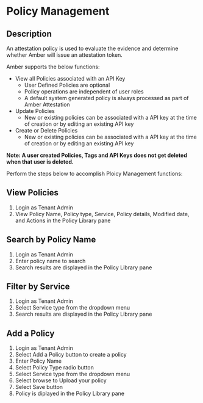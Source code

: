 # Policy Management

## Description

An attestation policy is used to evaluate the evidence and determine whether Amber will issue an attestation token. 

Amber supports the below functions:  

- View all Policies associated with an API Key
    - User Defined Policies are optional
    - Policy operations are independent of user roles
    - A default system generated policy is always processed as part of Amber Attestation 
- Update Policies
    - New or existing policies can be associated with a API key at the time of creation or by editing an existing API key
- Create or Delete Policies
    - New or existing policies can be associated with a API key at the time of creation or by editing an existing API key

**Note: A user created Policies, Tags and API Keys does not get deleted when that user is deleted.**  

Perform the steps below to accomplish Ploicy Management functions:

## View Policies

1. Login as Tenant Admin
2. View Policy Name, Policy type, Service, Policy details, Modified date, and Actions in the Policy Library pane

## Search by Policy Name

1. Login as Tenant Admin
2. Enter policy name to search
3. Search results are displayed in the Policy Library pane

## Filter by Service

1. Login as Tenant Admin
2. Select Service type from the dropdown menu
3. Search results are displayed in the Policy Library pane

## Add a Policy

1. Login as Tenant Admin
2. Select Add a Policy button to create a policy
3. Enter Policy Name
4. Select Policy Type radio button
5. Select Service type from the dropdown menu
6. Select browse to Upload your policy
7. Select Save button
8. Policy is diplayed in the Policy Library pane 


